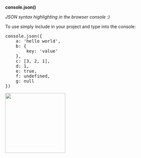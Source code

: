 **console.json()**

*JSON syntax highlighting in the browser console :)*

To use simply include in your project and type into the console:

<pre>
console.json({
    a: 'hello world',
    b: {
        key: 'value'
    },
    c: [3, 2, 1],
    d: 1,
    e: true,
    f: undefined,
    g: null
})
</pre>

<img src="https://raw.githubusercontent.com/mudcube/console.json/master/example.png" width="192" />

